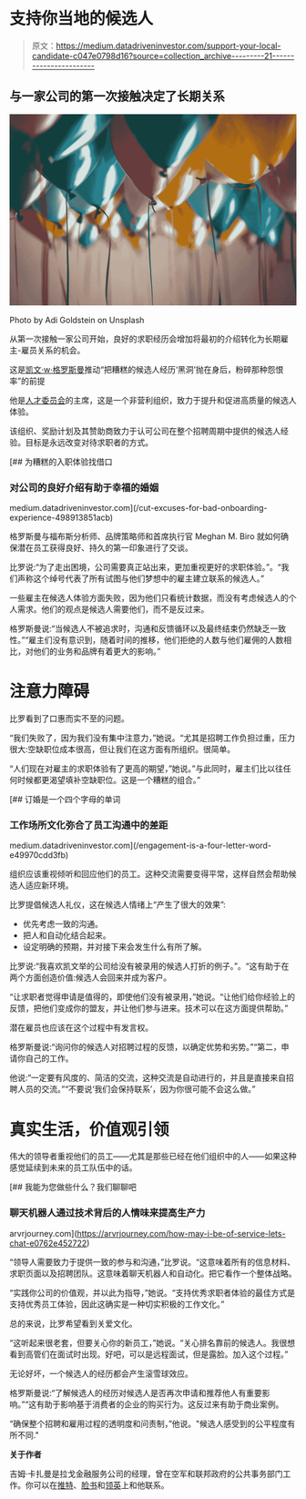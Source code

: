 # 支持你当地的候选人

> 原文：<https://medium.datadriveninvestor.com/support-your-local-candidate-c047e0798d16?source=collection_archive---------21----------------------->

## 与一家公司的第一次接触决定了长期关系

![](img/2aba50fb9ac5b3694d27e14a776ddfa1.png)

Photo by Adi Goldstein on Unsplash

从第一次接触一家公司开始，良好的求职经历会增加将最初的介绍转化为长期雇主-雇员关系的机会。

这是[凯文·w·格罗斯曼](https://twitter.com/KevinWGrossman/)推动“把糟糕的候选人经历‘黑洞’抛在身后，粉碎那种怨恨率”的前提

他是[人才委员会](https://www.thetalentboard.org/about-us/about-the-award/)的主席，这是一个非营利组织，致力于提升和促进高质量的候选人体验。

该组织、奖励计划及其赞助商致力于认可公司在整个招聘周期中提供的候选人经验。目标是永远改变对待求职者的方式。

[](/cut-excuses-for-bad-onboarding-experience-498913851acb) [## 为糟糕的入职体验找借口

### 对公司的良好介绍有助于幸福的婚姻

medium.datadriveninvestor.com](/cut-excuses-for-bad-onboarding-experience-498913851acb) 

格罗斯曼与福布斯分析师、品牌策略师和首席执行官 Meghan M. Biro 就如何确保潜在员工获得良好、持久的第一印象进行了交谈。

比罗说:“为了走出困境，公司需要真正站出来，更加重视更好的求职体验。”。“我们声称这个绰号代表了所有试图与他们梦想中的雇主建立联系的候选人。”

一些雇主在候选人体验方面失败，因为他们只看统计数据，而没有考虑候选人的个人需求。他们的观点是候选人需要他们，而不是反过来。

格罗斯曼说:“当候选人不被追求时，沟通和反馈循环以及最终结束仍然缺乏一致性。”“雇主们没有意识到，随着时间的推移，他们拒绝的人数与他们雇佣的人数相比，对他们的业务和品牌有着更大的影响。”

# **注意力障碍**

比罗看到了口惠而实不至的问题。

“我们失败了，因为我们没有集中注意力，”她说。“尤其是招聘工作负担过重，压力很大:空缺职位成本很高，但让我们在这方面有所组织。很简单。

“人们现在对雇主的求职体验有了更高的期望，”她说。”与此同时，雇主们比以往任何时候都更渴望填补空缺职位。这是一个糟糕的组合。”

[](/engagement-is-a-four-letter-word-e49970cdd3fb) [## 订婚是一个四个字母的单词

### 工作场所文化弥合了员工沟通中的差距

medium.datadriveninvestor.com](/engagement-is-a-four-letter-word-e49970cdd3fb) 

组织应该重视倾听和回应他们的员工。这种交流需要变得平常，这样自然会帮助候选人适应新环境。

比罗提倡候选人礼仪，这在候选人情绪上“产生了很大的效果”:

*   优先考虑一致的沟通。
*   把人和自动化结合起来。
*   设定明确的预期，并对接下来会发生什么有所了解。

比罗说:“我喜欢凯文举的公司给没有被录用的候选人打折的例子。”。“这有助于在两个方面创造价值:候选人会回来并成为客户。

“让求职者觉得申请是值得的，即使他们没有被录用，”她说。“让他们给你经验上的反馈，把他们变成你的盟友，并让他们参与进来。技术可以在这方面提供帮助。”

潜在雇员也应该在这个过程中有发言权。

格罗斯曼说:“询问你的候选人对招聘过程的反馈，以确定优势和劣势。”“第二，申请你自己的工作。

他说:“一定要有风度的、简洁的交流，这种交流是自动进行的，并且是直接来自招聘人员的交流。”“不要说‘我们会保持联系’，因为你很可能不会这么做。”

# **真实生活，价值观引领**

伟大的领导者重视他们的员工——尤其是那些已经在他们组织中的人——如果这种感觉延续到未来的员工队伍中的话。

[](https://arvrjourney.com/how-may-i-be-of-service-lets-chat-e0762e452722) [## 我能为您做些什么？我们聊聊吧

### 聊天机器人通过技术背后的人情味来提高生产力

arvrjourney.com](https://arvrjourney.com/how-may-i-be-of-service-lets-chat-e0762e452722) 

“领导人需要致力于提供一致的参与和沟通，”比罗说。“这意味着所有的信息材料、求职页面以及招聘团队。这意味着聊天机器人和自动化。把它看作一个整体战略。

“实践你公司的价值观，并以此为指导，”她说。“支持优秀求职者体验的最佳方式是支持优秀员工体验，因此这确实是一种切实积极的工作文化。”

总的来说，比罗希望看到关爱文化。

“这听起来很老套，但要关心你的新员工，”她说。“关心排名靠前的候选人。我很想看到高管们在面试时出现。好吧，可以是远程面试，但是露脸。加入这个过程。”

无论好坏，一个候选人的经历都会产生滚雪球效应。

格罗斯曼说:“了解候选人的经历对候选人是否再次申请和推荐他人有重要影响。”“这有助于影响基于消费者的企业的购买行为。这反过来有助于商业案例。

“确保整个招聘和雇用过程的透明度和问责制，”他说。"候选人感受到的公平程度有所不同."

**关于作者**

吉姆·卡扎曼是拉戈金融服务公司的经理，曾在空军和联邦政府的公共事务部门工作。你可以在[推特](https://twitter.com/JKatzaman)、[脸书](https://www.facebook.com/jim.katzaman)和[领英](https://www.linkedin.com/in/jim-katzaman-33641b21/)上和他联系。